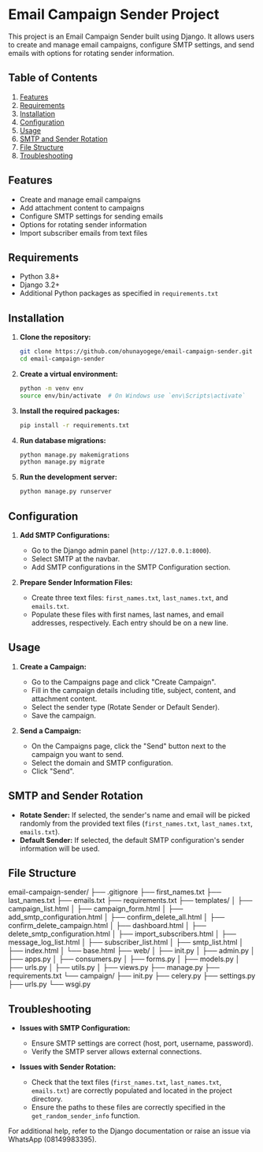 # Email Campaign Sender Project

This project is an Email Campaign Sender built using Django. It allows users to create and manage email campaigns, configure SMTP settings, and send emails with options for rotating sender information.

## Table of Contents
1. [Features](#features)
2. [Requirements](#requirements)
3. [Installation](#installation)
4. [Configuration](#configuration)
5. [Usage](#usage)
6. [SMTP and Sender Rotation](#smtp-and-sender-rotation)
7. [File Structure](#file-structure)
8. [Troubleshooting](#troubleshooting)

## Features
- Create and manage email campaigns
- Add attachment content to campaigns
- Configure SMTP settings for sending emails
- Options for rotating sender information
- Import subscriber emails from text files

## Requirements
- Python 3.8+
- Django 3.2+
- Additional Python packages as specified in `requirements.txt`

## Installation

1. **Clone the repository:**
    ```bash
    git clone https://github.com/ohunayogege/email-campaign-sender.git
    cd email-campaign-sender
    ```

2. **Create a virtual environment:**
    ```bash
    python -m venv env
    source env/bin/activate  # On Windows use `env\Scripts\activate`
    ```

3. **Install the required packages:**
    ```bash
    pip install -r requirements.txt
    ```

4. **Run database migrations:**
    ```bash
    python manage.py makemigrations
    python manage.py migrate
    ```

5. **Run the development server:**
    ```bash
    python manage.py runserver
    ```

## Configuration

1. **Add SMTP Configurations:**
   - Go to the Django admin panel (`http://127.0.0.1:8000`).
   - Select SMTP at the navbar.
   - Add SMTP configurations in the SMTP Configuration section.

2. **Prepare Sender Information Files:**
   - Create three text files: `first_names.txt`, `last_names.txt`, and `emails.txt`.
   - Populate these files with first names, last names, and email addresses, respectively. Each entry should be on a new line.

## Usage

1. **Create a Campaign:**
   - Go to the Campaigns page and click "Create Campaign".
   - Fill in the campaign details including title, subject, content, and attachment content.
   - Select the sender type (Rotate Sender or Default Sender).
   - Save the campaign.

2. **Send a Campaign:**
   - On the Campaigns page, click the "Send" button next to the campaign you want to send.
   - Select the domain and SMTP configuration.
   - Click "Send".

## SMTP and Sender Rotation

- **Rotate Sender:** If selected, the sender's name and email will be picked randomly from the provided text files (`first_names.txt`, `last_names.txt`, `emails.txt`).
- **Default Sender:** If selected, the default SMTP configuration's sender information will be used.

## File Structure

email-campaign-sender/
├── .gitignore
├── first_names.txt
├── last_names.txt
├── emails.txt
├── requirements.txt
├── templates/
│ ├── campaign_list.html
│ ├── campaign_form.html
│ ├── add_smtp_configuration.html
│ ├── confirm_delete_all.html
│ ├── confirm_delete_campaign.html
│ ├── dashboard.html
│ ├── delete_smtp_configuration.html
│ ├── import_subscribers.html
│ ├── message_log_list.html
│ ├── subscriber_list.html
│ ├── smtp_list.html
│ ├── index.html
│ └── base.html
├── web/
│ ├── init.py
│ ├── admin.py
│ ├── apps.py
│ ├── consumers.py
│ ├── forms.py
│ ├── models.py
│ ├── urls.py
│ ├── utils.py
│ ├── views.py
├── manage.py
├── requirements.txt
└── campaign/
├── init.py
├── celery.py
├── settings.py
├── urls.py
└── wsgi.py


## Troubleshooting

- **Issues with SMTP Configuration:**
  - Ensure SMTP settings are correct (host, port, username, password).
  - Verify the SMTP server allows external connections.

- **Issues with Sender Rotation:**
  - Check that the text files (`first_names.txt`, `last_names.txt`, `emails.txt`) are correctly populated and located in the project directory.
  - Ensure the paths to these files are correctly specified in the `get_random_sender_info` function.

For additional help, refer to the Django documentation or raise an issue via WhatsApp (08149983395).
